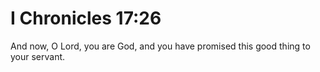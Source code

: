 # I Chronicles 17:26

And now, O Lord, you are God, and you have promised this good thing to your servant.
